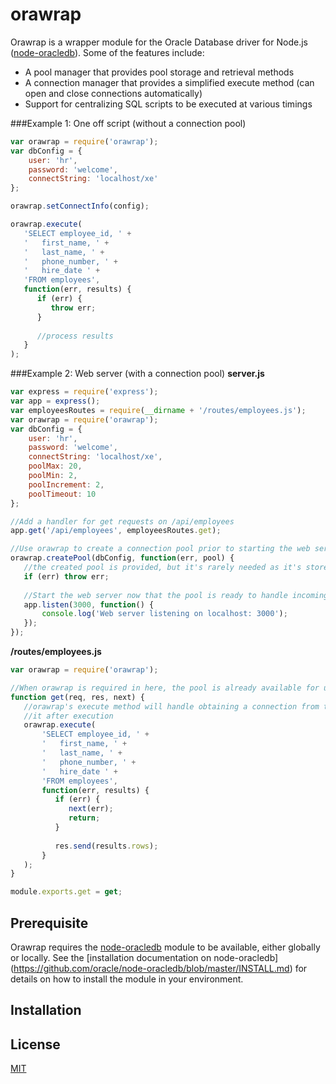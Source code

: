 # orawrap

Orawrap is a wrapper module for the Oracle Database driver for Node.js ([node-oracledb](https://github.com/oracle/node-oracledb)). Some of the features include:

* A pool manager that provides pool storage and retrieval methods
* A connection manager that provides a simplified execute method (can open and close connections automatically)
* Support for centralizing SQL scripts to be executed at various timings

###Example 1: One off script (without a connection pool)
```javascript
var orawrap = require('orawrap');
var dbConfig = {
    user: 'hr',
    password: 'welcome',
    connectString: 'localhost/xe'
};

orawrap.setConnectInfo(config);

orawrap.execute(
   'SELECT employee_id, ' +
   '   first_name, ' +
   '   last_name, ' +
   '   phone_number, ' +
   '   hire_date ' +
   'FROM employees',
   function(err, results) {
      if (err) {
         throw err;
      }
      
      //process results
   }
);
```

###Example 2: Web server (with a connection pool)
**server.js**
```javascript
var express = require('express');
var app = express();
var employeesRoutes = require(__dirname + '/routes/employees.js');
var orawrap = require('orawrap');
var dbConfig = {
    user: 'hr',
    password: 'welcome',
    connectString: 'localhost/xe',
    poolMax: 20,
    poolMin: 2,
    poolIncrement: 2,
    poolTimeout: 10
};

//Add a handler for get requests on /api/employees
app.get('/api/employees', employeesRoutes.get);

//Use orawrap to create a connection pool prior to starting the web server 
orawrap.createPool(dbConfig, function(err, pool) {
   //the created pool is provided, but it's rarely needed as it's stored in orawrap for use later
   if (err) throw err;
   
   //Start the web server now that the pool is ready to handle incoming requests
   app.listen(3000, function() {
       console.log('Web server listening on localhost: 3000');
   });
});
```

**/routes/employees.js**
```javascript
var orawrap = require('orawrap');

//When orawrap is required in here, the pool is already available for use
function get(req, res, next) {
   //orawrap's execute method will handle obtaining a connection from the connection pool and releasing 
   //it after execution
   orawrap.execute(
       'SELECT employee_id, ' +
       '   first_name, ' +
       '   last_name, ' +
       '   phone_number, ' +
       '   hire_date ' +
       'FROM employees',
       function(err, results) {
          if (err) {
             next(err);
             return;
          }
          
          res.send(results.rows);
       }
   );
}

module.exports.get = get;

```

## Prerequisite

Orawrap requires the [node-oracledb](https://github.com/oracle/node-oracledb) module to be available, either globally or locally. See the [installation documentation on node-oracledb] (https://github.com/oracle/node-oracledb/blob/master/INSTALL.md) for details on how to install the module in your environment.

## Installation



## License

  [MIT](LICENSE)
